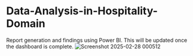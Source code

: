 # Data-Analysis-in-Hospitality-Domain

Report generation and findings using Power BI. This will be updated once the dashboard is complete.
![Screenshot 2025-02-28 000512](https://github.com/user-attachments/assets/e57f142d-577d-4542-93b5-aade625e1b55)
